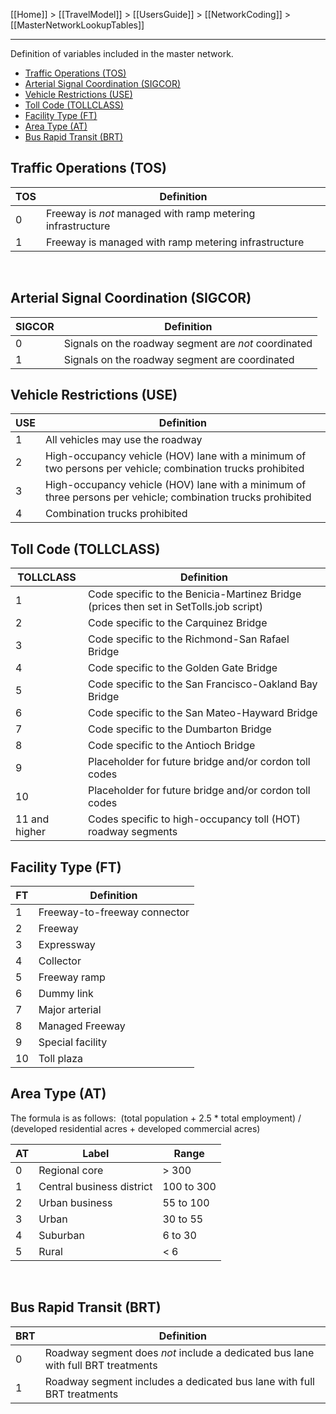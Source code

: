 [[Home]] > [[TravelModel]] > [[UsersGuide]] > [[NetworkCoding]] > [[MasterNetworkLookupTables]]

---

Definition of variables included in the master network.
* [Traffic Operations (TOS)](MasterNetworkLookupTables#traffic-operations-tos)
* [Arterial Signal Coordination (SIGCOR)](MasterNetworkLookupTables#arterial-signal-coordination-sigcor)
* [Vehicle Restrictions (USE)](MasterNetworkLookupTables#vehicle-restrictions-use)
* [Toll Code (TOLLCLASS)](MasterNetworkLookupTables#toll-code-tollclass)
* [Facility Type (FT)](MasterNetworkLookupTables#facility-type-ft)
* [Area Type (AT)](MasterNetworkLookupTables#area-type-at)
* [Bus Rapid Transit (BRT)](MasterNetworkLookupTables#bus-rapid-transit-brt)


## Traffic Operations (TOS)

| TOS | Definition |
|-----|------------|
| 0 | Freeway is _not_ managed with ramp metering infrastructure |
| 1 | Freeway is managed with ramp metering infrastructure |
 
## Arterial Signal Coordination (SIGCOR)

| SIGCOR | Definition |
|-----|------------|
| 0 | Signals on the roadway segment are <em>not </em>coordinated |
| 1 | Signals on the roadway segment are coordinated |

## Vehicle Restrictions (USE)

| USE | Definition |
|-----|------------|
| 1 | All vehicles may use the roadway |
| 2 | High-occupancy vehicle (HOV) lane with a minimum of two persons per vehicle; combination trucks prohibited |
| 3 | High-occupancy vehicle (HOV) lane with a minimum of three persons per vehicle; combination trucks prohibited |
| 4 | Combination trucks prohibited |

## Toll Code (TOLLCLASS)

| TOLLCLASS | Definition |
|-----|------------|
| 1 | Code specific to the Benicia-Martinez Bridge (prices then set in SetTolls.job script) |
| 2 | Code specific to the Carquinez Bridge |
| 3 | Code specific to the Richmond-San Rafael Bridge |
| 4 | Code specific to the Golden Gate Bridge |
| 5 | Code specific to the San Francisco-Oakland Bay Bridge |
| 6 | Code specific to the San Mateo-Hayward Bridge |
| 7 | Code specific to the Dumbarton Bridge |
| 8 | Code specific to the Antioch Bridge |
| 9 | Placeholder for future bridge and/or cordon toll codes |
| 10 | Placeholder for future bridge and/or cordon toll codes |
| 11 and higher | Codes specific to high-occupancy toll (HOT) roadway segments |

## Facility Type (FT)

| FT | Definition |
|-----|------------|
| 1 | Freeway-to-freeway connector |
| 2 | Freeway |
| 3 | Expressway |
| 4 | Collector |
| 5 | Freeway ramp |
| 6 | Dummy link |
| 7 | Major arterial |
| 8 | Managed Freeway |
| 9 | Special facility |
| 10 | Toll plaza |

## Area Type (AT)

The formula is as follows:  (total population + 2.5 * total employment) / (developed residential acres + developed commercial acres)

| AT | Label | Range |
|----|-------|-------|
| 0 | Regional core | &gt; 300 |
| 1 | Central business district | 100 to 300 |
| 2 | Urban business<span style="white-space: pre;"> </span> | 55 to 100 |
| 3 | Urban | 30 to 55 |
| 4 | Suburban | 6 to 30 |
| 5 | Rural | &lt; 6 |

 
## Bus Rapid Transit (BRT)

| BRT | Definition |
|-----|------------|
| 0 | Roadway segment does _not_ include a dedicated bus lane with full BRT treatments |
| 1 | Roadway segment includes a dedicated bus lane with full BRT treatments |
